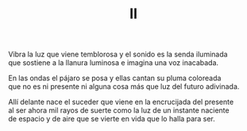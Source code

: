 ﻿---
title: II
categories:
- En la crisálida de luz y viento
---

Vibra la luz que viene temblorosa
y el sonido es la senda iluminada
que sostiene a la llanura luminosa
e imagina una voz inacabada.

En las ondas el pájaro se posa
y ellas cantan su pluma coloreada
que no es ni presente ni alguna cosa
más que luz del futuro adivinada.

Allí delante nace el suceder
que viene en la encrucijada del presente
al ser ahora mil rayos de suerte
como la luz de un instante naciente
de espacio y de aire que se vierte
en vida que lo halla para ser.